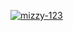 [![mizzy-123](https://circleci.com/gh/mizzy-123/movieku.svg?style=svg)](https://circleci.com/gh/mizzy-123/movieku)